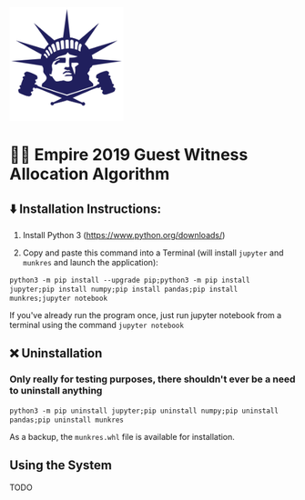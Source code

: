 <img width=200 src="empire.png">

# 👩‍⚖️ Empire 2019 Guest Witness Allocation Algorithm

## ⬇️ Installation Instructions:
1. Install Python 3 (https://www.python.org/downloads/)

2. Copy and paste this command into a Terminal (will install `jupyter` and `munkres` and launch the application):
```terminal
python3 -m pip install --upgrade pip;python3 -m pip install jupyter;pip install numpy;pip install pandas;pip install munkres;jupyter notebook
```

If you've already run the program once, just run jupyter notebook from a terminal using the command `jupyter notebook`


## :x: Uninstallation
### Only really for testing purposes, there shouldn't ever be a need to uninstall anything
```terminal
python3 -m pip uninstall jupyter;pip uninstall numpy;pip uninstall pandas;pip uninstall munkres
```

As a backup, the `munkres.whl` file is available for installation.

## Using the System
TODO
